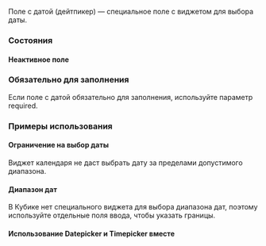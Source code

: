 Поле с датой (дейтпикер) — специальное поле с виджетом для выбора даты.

<!-- example(datepicker-overview) -->

### Состояния

#### Неактивное поле

<!-- example(datepicker-inactive) -->

### Обязательно для заполнения

Если поле с датой обязательно для заполнения, используйте параметр required.

<!-- example(datepicker-required) -->

### Примеры использования

#### Ограничение на выбор даты

Виджет календаря не даст выбрать дату за пределами допустимого диапазона.

<!-- example(datepicker-minimax) -->

#### Диапазон дат

В Кубике нет специального виджета для выбора диапазона дат, поэтому используйте отдельные поля ввода, чтобы указать границы.

<!-- example(datepicker-range) -->

#### Использование Datepicker и Timepicker вместе

<!-- example(datepicker-and-timepicker) -->
